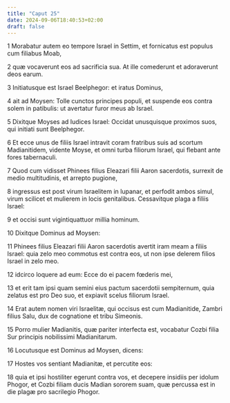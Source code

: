 ```yaml
---
title: "Caput 25"
date: 2024-09-06T18:40:53+02:00
draft: false
---
```




1 Morabatur autem eo tempore Israel in Settim, et fornicatus est populus cum filiabus Moab,

2 quæ vocaverunt eos ad sacrificia sua. At ille comederunt et adoraverunt deos earum.

3 Initiatusque est Israel Beelphegor: et iratus Dominus,

4 ait ad Moysen: Tolle cunctos principes populi, et suspende eos contra solem in patibulis: ut avertatur furor meus ab Israel.

5 Dixitque Moyses ad Iudices Israel: Occidat unusquisque proximos suos, qui initiati sunt Beelphegor.

6 Et ecce unus de filiis Israel intravit coram fratribus suis ad scortum Madianitidem, vidente Moyse, et omni turba filiorum Israel, qui flebant ante fores tabernaculi.

7 Quod cum vidisset Phinees filius Eleazari filii Aaron sacerdotis, surrexit de medio multitudinis, et arrepto pugione,

8 ingressus est post virum Israelitem in lupanar, et perfodit ambos simul, virum scilicet et mulierem in locis genitalibus. Cessavitque plaga a filiis Israel:

9 et occisi sunt vigintiquattuor millia hominum.

10 Dixitque Dominus ad Moysen:

11 Phinees filius Eleazari filii Aaron sacerdotis avertit iram meam a filiis Israel: quia zelo meo commotus est contra eos, ut non ipse delerem filios Israel in zelo meo.

12 idcirco loquere ad eum: Ecce do ei pacem fœderis mei,

13 et erit tam ipsi quam semini eius pactum sacerdotii sempiternum, quia zelatus est pro Deo suo, et expiavit scelus filiorum Israel.

14 Erat autem nomen viri Israelitæ, qui occisus est cum Madianitide, Zambri filius Salu, dux de cognatione et tribu Simeonis.

15 Porro mulier Madianitis, quæ pariter interfecta est, vocabatur Cozbi filia Sur principis nobilissimi Madianitarum.

16 Locutusque est Dominus ad Moysen, dicens:

17 Hostes vos sentiant Madianitæ, et percutite eos:

18 quia et ipsi hostiliter egerunt contra vos, et decepere insidiis per idolum Phogor, et Cozbi filiam ducis Madian sororem suam, quæ percussa est in die plagæ pro sacrilegio Phogor.

